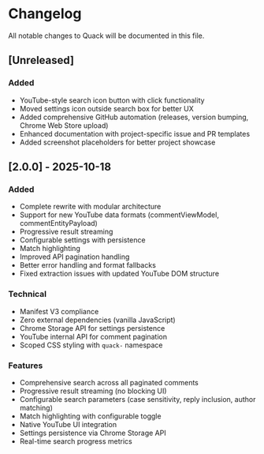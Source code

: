 # Changelog

All notable changes to Quack will be documented in this file.

## [Unreleased]

### Added
- YouTube-style search icon button with click functionality
- Moved settings icon outside search box for better UX
- Added comprehensive GitHub automation (releases, version bumping, Chrome Web Store upload)
- Enhanced documentation with project-specific issue and PR templates
- Added screenshot placeholders for better project showcase

## [2.0.0] - 2025-10-18

### Added
- Complete rewrite with modular architecture
- Support for new YouTube data formats (commentViewModel, commentEntityPayload)
- Progressive result streaming
- Configurable settings with persistence
- Match highlighting
- Improved API pagination handling
- Better error handling and format fallbacks
- Fixed extraction issues with updated YouTube DOM structure

### Technical
- Manifest V3 compliance
- Zero external dependencies (vanilla JavaScript)
- Chrome Storage API for settings persistence
- YouTube internal API for comment pagination
- Scoped CSS styling with `quack-` namespace

### Features
- Comprehensive search across all paginated comments
- Progressive result streaming (no blocking UI)
- Configurable search parameters (case sensitivity, reply inclusion, author matching)
- Match highlighting with configurable toggle
- Native YouTube UI integration
- Settings persistence via Chrome Storage API
- Real-time search progress metrics